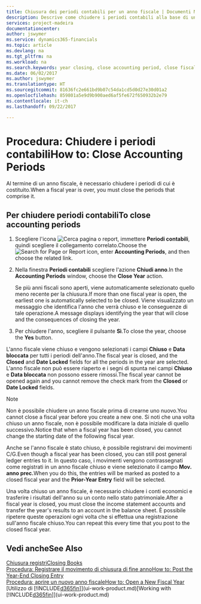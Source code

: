 ```yaml
---
title: Chiusura dei periodi contabili per un anno fiscale | Documenti Microsoft
description: Descrive come chiudere i periodi contabili alla base di un anno fiscale.
services: project-madeira
documentationcenter: 
author: jswymer
ms.service: dynamics365-financials
ms.topic: article
ms.devlang: na
ms.tgt_pltfrm: na
ms.workload: na
ms.search.keywords: year closing, close accounting period, close fiscal year, bank account detailed trial balance
ms.date: 06/02/2017
ms.author: jswymer
ms.translationtype: HT
ms.sourcegitcommit: 81636fc2e661bd9b07c54da1cd5d0d27e30d01a2
ms.openlocfilehash: 859801a5e9d9b900aed6af5fe672f650932b2e79
ms.contentlocale: it-ch
ms.lasthandoff: 09/22/2017

---
```

# <a name="how-to-close-accounting-periods"></a><span data-ttu-id="9fea9-103">Procedura: Chiudere i periodi contabili</span><span class="sxs-lookup"><span data-stu-id="9fea9-103">How to: Close Accounting Periods</span></span>
<span data-ttu-id="9fea9-104">Al termine di un anno fiscale, è necessario chiudere i periodi di cui è costituito.</span><span class="sxs-lookup"><span data-stu-id="9fea9-104">When a fiscal year is over, you must close the periods that comprise it.</span></span>

## <a name="to-close-accounting-periods"></a><span data-ttu-id="9fea9-105">Per chiudere periodi contabili</span><span class="sxs-lookup"><span data-stu-id="9fea9-105">To close accounting periods</span></span>
1. <span data-ttu-id="9fea9-106">Scegliere l'icona ![Cerca pagina o report](media/ui-search/search_small.png "icona Cerca pagina o report"), immettere **Periodi contabili**, quindi scegliere il collegamento correlato.</span><span class="sxs-lookup"><span data-stu-id="9fea9-106">Choose the ![Search for Page or Report](media/ui-search/search_small.png "Search for Page or Report icon") icon, enter **Accounting Periods**, and then choose the related link.</span></span>
2. <span data-ttu-id="9fea9-107">Nella finestra **Periodi contabili** scegliere l'azione **Chiudi anno**.</span><span class="sxs-lookup"><span data-stu-id="9fea9-107">In the **Accounting Periods** window, choose the **Close Year** action.</span></span>

    <span data-ttu-id="9fea9-108">Se più anni fiscali sono aperti, viene automaticamente selezionato quello meno recente per la chiusura.</span><span class="sxs-lookup"><span data-stu-id="9fea9-108">If more than one fiscal year is open, the earliest one is automatically selected to be closed.</span></span> <span data-ttu-id="9fea9-109">Viene visualizzato un messaggio che identifica l'anno che verrà chiuso e le conseguenze di tale operazione.</span><span class="sxs-lookup"><span data-stu-id="9fea9-109">A message displays identifying the year that will close and the consequences of closing the year.</span></span>
3. <span data-ttu-id="9fea9-110">Per chiudere l'anno, scegliere il pulsante **Sì**.</span><span class="sxs-lookup"><span data-stu-id="9fea9-110">To close the year, choose the **Yes** button.</span></span>

<span data-ttu-id="9fea9-111">L'anno fiscale viene chiuso e vengono selezionati i campi **Chiuso** e **Data bloccata** per tutti i periodi dell'anno.</span><span class="sxs-lookup"><span data-stu-id="9fea9-111">The fiscal year is closed, and the **Closed** and **Date Locked** fields for all the periods in the year are selected.</span></span> <span data-ttu-id="9fea9-112">L'anno fiscale non può essere riaperto e i segni di spunta nei campi **Chiuso** e **Data bloccata** non possono essere rimossi.</span><span class="sxs-lookup"><span data-stu-id="9fea9-112">The fiscal year cannot be opened again and you cannot remove the check mark from the **Closed** or **Date Locked** fields.</span></span>

> [!NOTE]  
>   <span data-ttu-id="9fea9-113">Non è possibile chiudere un anno fiscale prima di crearne uno nuovo.</span><span class="sxs-lookup"><span data-stu-id="9fea9-113">You cannot close a fiscal year before you create a new one.</span></span> <span data-ttu-id="9fea9-114">Si noti che una volta chiuso un anno fiscale, non è possibile modificare la data iniziale di quello successivo.</span><span class="sxs-lookup"><span data-stu-id="9fea9-114">Notice that when a fiscal year has been closed, you cannot change the starting date of the following fiscal year.</span></span>

<span data-ttu-id="9fea9-115">Anche se l'anno fiscale è stato chiuso, è possibile registrarvi dei movimenti C/G.</span><span class="sxs-lookup"><span data-stu-id="9fea9-115">Even though a fiscal year has been closed, you can still post general ledger entries to it.</span></span> <span data-ttu-id="9fea9-116">In questo caso, i movimenti vengono contrassegnati come registrati in un anno fiscale chiuso e viene selezionato il campo **Mov. anno prec.**</span><span class="sxs-lookup"><span data-stu-id="9fea9-116">When you do this, the entries will be marked as posted to a closed fiscal year and the **Prior-Year Entry** field will be selected.</span></span>

<span data-ttu-id="9fea9-117">Una volta chiuso un anno fiscale, è necessario chiudere i conti economici e trasferire i risultati dell'anno su un conto nello stato patrimoniale.</span><span class="sxs-lookup"><span data-stu-id="9fea9-117">After a fiscal year is closed, you must close the income statement accounts and transfer the year's results to an account in the balance sheet.</span></span> <span data-ttu-id="9fea9-118">È possibile ripetere queste operazioni ogni volta che si effettua una registrazione sull'anno fiscale chiuso.</span><span class="sxs-lookup"><span data-stu-id="9fea9-118">You can repeat this every time that you post to the closed fiscal year.</span></span>

## <a name="see-also"></a><span data-ttu-id="9fea9-119">Vedi anche</span><span class="sxs-lookup"><span data-stu-id="9fea9-119">See Also</span></span>
[<span data-ttu-id="9fea9-120">Chiusura registri</span><span class="sxs-lookup"><span data-stu-id="9fea9-120">Closing Books</span></span>](year-close-books.md)  
[<span data-ttu-id="9fea9-121">Procedura: Registrare il movimento di chiusura di fine anno</span><span class="sxs-lookup"><span data-stu-id="9fea9-121">How to: Post the Year-End Closing Entry</span></span>](year-how-post-year-end-close-entry.md)  
[<span data-ttu-id="9fea9-122">Procedura: aprire un nuovo anno fiscale</span><span class="sxs-lookup"><span data-stu-id="9fea9-122">How to: Open a New Fiscal Year</span></span>](finance-how-open-new-fiscal-year.md)  
<span data-ttu-id="9fea9-123">[Utilizzo di [!INCLUDE[d365fin](includes/d365fin_md.md)]](ui-work-product.md)</span><span class="sxs-lookup"><span data-stu-id="9fea9-123">[Working with [!INCLUDE[d365fin](includes/d365fin_md.md)]](ui-work-product.md)</span></span>

